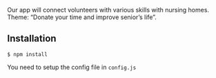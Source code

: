 Our app will connect volunteers with various skills with nursing homes. Theme: “Donate your time and improve senior’s life”.

## Installation

```
$ npm install
```
You need to setup the config file in `config.js`
